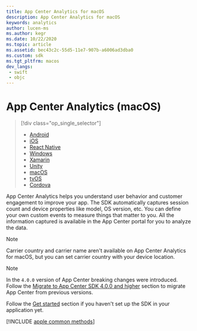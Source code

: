 ```yaml
---
title: App Center Analytics for macOS
description: App Center Analytics for macOS
keywords: analytics
author: lucen-ms
ms.author: kegr
ms.date: 10/22/2020
ms.topic: article
ms.assetid: bec43c2c-55d5-11e7-907b-a6006ad3dba0
ms.custom: sdk
ms.tgt_pltfrm: macos
dev_langs:  
 - swift
 - objc
---
```


# App Center Analytics (macOS)

> [!div  class="op_single_selector"]
> * [Android](android.md)
> * [iOS](ios.md)
> * [React Native](react-native.md)
> * [Windows](windows.md)
> * [Xamarin](xamarin.md)
> * [Unity](unity.md)
> * [macOS](macos.md)
> * [tvOS](tvos.md)
> * [Cordova](cordova.md)

App Center Analytics helps you understand user behavior and customer engagement to improve your app. The SDK automatically captures session count and device properties like model, OS version, etc. You can define your own custom events to measure things that matter to you. All the information captured is available in the App Center portal for you to analyze the data.

> [!NOTE]
> Carrier country and carrier name aren't available on App Center Analytics for macOS, but you can set carrier country with your device location.

> [!NOTE]
> In the `4.0.0` version of App Center breaking changes were introduced. Follow the [Migrate to App Center SDK 4.0.0 and higher](../getting-started/migration/apple-sdk-update.md) section to migrate App Center from previous versions.

Follow the [Get started](~/sdk/getting-started/macos.md) section if you haven't set up the SDK in your application yet.

[!INCLUDE [apple common methods](includes/apple-common-methods.md)]